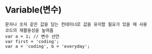 <h1>Variable(변수)</h1>
<pre>
문자나 숫자 같은 값을 담는 컨테이너로 값을 유지할 필요가 있을 때 사용
코드의 재활용성을 높여줌
var a = 1; // 변수 선언
var first = 'coding';
var a = 'coding', b = 'everyday';
</pre>
